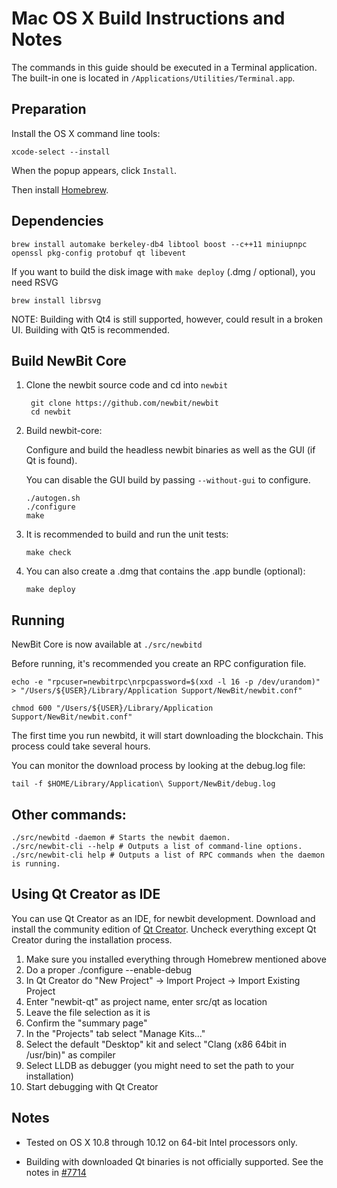 Mac OS X Build Instructions and Notes
====================================
The commands in this guide should be executed in a Terminal application.
The built-in one is located in `/Applications/Utilities/Terminal.app`.

Preparation
-----------
Install the OS X command line tools:

`xcode-select --install`

When the popup appears, click `Install`.

Then install [Homebrew](https://brew.sh).

Dependencies
----------------------

    brew install automake berkeley-db4 libtool boost --c++11 miniupnpc openssl pkg-config protobuf qt libevent

If you want to build the disk image with `make deploy` (.dmg / optional), you need RSVG

    brew install librsvg

NOTE: Building with Qt4 is still supported, however, could result in a broken UI. Building with Qt5 is recommended.

Build NewBit Core
------------------------

1. Clone the newbit source code and cd into `newbit`

        git clone https://github.com/newbit/newbit
        cd newbit

2.  Build newbit-core:

    Configure and build the headless newbit binaries as well as the GUI (if Qt is found).

    You can disable the GUI build by passing `--without-gui` to configure.

        ./autogen.sh
        ./configure
        make

3.  It is recommended to build and run the unit tests:

        make check

4.  You can also create a .dmg that contains the .app bundle (optional):

        make deploy

Running
-------

NewBit Core is now available at `./src/newbitd`

Before running, it's recommended you create an RPC configuration file.

    echo -e "rpcuser=newbitrpc\nrpcpassword=$(xxd -l 16 -p /dev/urandom)" > "/Users/${USER}/Library/Application Support/NewBit/newbit.conf"

    chmod 600 "/Users/${USER}/Library/Application Support/NewBit/newbit.conf"

The first time you run newbitd, it will start downloading the blockchain. This process could take several hours.

You can monitor the download process by looking at the debug.log file:

    tail -f $HOME/Library/Application\ Support/NewBit/debug.log

Other commands:
-------

    ./src/newbitd -daemon # Starts the newbit daemon.
    ./src/newbit-cli --help # Outputs a list of command-line options.
    ./src/newbit-cli help # Outputs a list of RPC commands when the daemon is running.

Using Qt Creator as IDE
------------------------
You can use Qt Creator as an IDE, for newbit development.
Download and install the community edition of [Qt Creator](https://www.qt.io/download/).
Uncheck everything except Qt Creator during the installation process.

1. Make sure you installed everything through Homebrew mentioned above
2. Do a proper ./configure --enable-debug
3. In Qt Creator do "New Project" -> Import Project -> Import Existing Project
4. Enter "newbit-qt" as project name, enter src/qt as location
5. Leave the file selection as it is
6. Confirm the "summary page"
7. In the "Projects" tab select "Manage Kits..."
8. Select the default "Desktop" kit and select "Clang (x86 64bit in /usr/bin)" as compiler
9. Select LLDB as debugger (you might need to set the path to your installation)
10. Start debugging with Qt Creator

Notes
-----

* Tested on OS X 10.8 through 10.12 on 64-bit Intel processors only.

* Building with downloaded Qt binaries is not officially supported. See the notes in [#7714](https://github.com/newbit/newbit/issues/7714)
